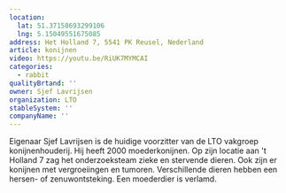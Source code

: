 ```yaml
---
location:
  lat: 51.37158693299106
  lng: 5.15049551675085
address: Het Holland 7, 5541 PK Reusel, Nederland
article: konijnen
video: https://youtu.be/RiUK7MYMCAI
categories:
  - rabbit
qualityBrtand: ''
owner: Sjef Lavrijsen
organization: LTO
stableSystem: ''
companyName: ''
---
```

Eigenaar Sjef Lavrijsen is de huidige voorzitter van de LTO vakgroep konijnenhouderij. Hij heeft 2000 moederkonijnen. Op zijn locatie aan 't Holland 7 zag het onderzoeksteam zieke en stervende dieren. Ook zijn er konijnen met vergroeiingen en tumoren. Verschillende dieren hebben een hersen- of zenuwontsteking. Een moederdier is verlamd.
